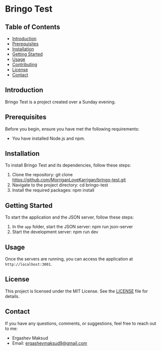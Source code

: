 # Bringo Test

## Table of Contents

- [Introduction](#introduction)
- [Prerequisites](#prerequisites)
- [Installation](#installation)
- [Getting Started](#getting-started)
- [Usage](#usage)
- [Contributing](#contributing)
- [License](#license)
- [Contact](#contact)

## Introduction

Bringo Test is a project created over a Sunday evening.

## Prerequisites

Before you begin, ensure you have met the following requirements:

- You have installed Node.js and npm.

## Installation

To install Bringo Test and its dependencies, follow these steps:

1. Clone the repository: git clone https://github.com/MorriganLoveKarrigan/bringo-test.git
2. Navigate to the project directory: cd bringo-test
3. Install the required packages: npm install

## Getting Started

To start the application and the JSON server, follow these steps:

1. In the `app` folder, start the JSON server: npm run json-server
2. Start the development server: npm run dev

## Usage

Once the servers are running, you can access the application at `http://localhost:3001`.

## License

This project is licensed under the MIT License. See the [LICENSE](LICENSE.md) file for details.

## Contact

If you have any questions, comments, or suggestions, feel free to reach out to me:

- Ergashev Maksud
- Email: ergashevmaksud9@gmail.com
